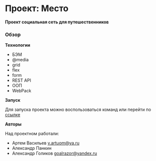 # Проект: Место

**Проект социальная сеть для путешественников**
### Обзор

 **Технологии**
 * БЭМ
 * @media
 * grid
 * flex
 * form
 * REST API
 * ООП
 * WebPack


 **Запуск**

Для запуска проекта можно воспользоваться команд или перейти по [ссылке](https://goalrazor.github.io/mesto-project/)

 **Авторы**

Над проектном работали:

- Артем Васильев v.artuom@ya.ru
- Александр Панкин
- Александр Голиков goalrazor@yandex.ru

